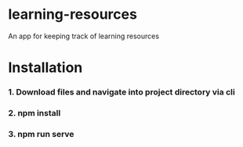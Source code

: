 # learning-resources
An app for keeping track of learning resources
# Installation
### 1. Download files and navigate into project directory via cli
### 2. npm install
### 3. npm run serve
